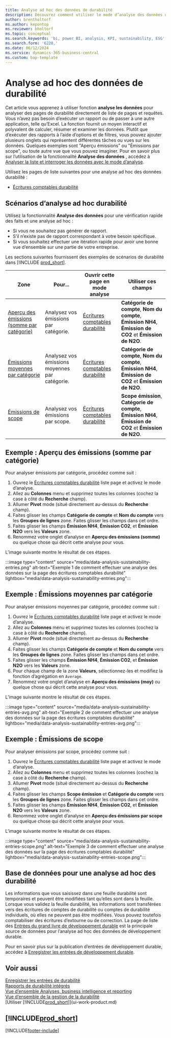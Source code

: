 ```yaml
---
title: Analyse ad hoc des données de durabilité
description: Découvrez comment utiliser le mode d’analyse des données de durabilité.
author: brentholtorf
ms.author: kepontop
ms.reviewer: bholtorf
ms.topic: conceptual
ms.search.keywords: 'bi, power BI, analysis, KPI, sustainability, ESG'
ms.search.form: '6220,'
ms.date: 06/12/2024
ms.service: dynamics-365-business-central
ms.custom: bap-template
---
```


# <a name="ad-hoc-analysis-of-sustainability-data"></a>Analyse ad hoc des données de durabilité

Cet article vous apprenez à utiliser fonction **analyse les données** pour analyser des pages de durabilité directement de liste de pages et requêtes. Vous n’avez pas besoin d’exécuter un rapport ou de passer à une autre application, telle qu’Excel. La fonction fournit un moyen interactif et polyvalent de calculer, résumer et examiner les données. Plutôt que d’exécuter des rapports à l’aide d’options et de filtres, vous pouvez ajouter plusieurs onglets qui représentent différentes tâches ou vues sur les données. Quelques exemples sont "Aperçu émissions" ou "Émissions par scope", ou toute autre vue que vous pouvez imaginer. Pour en savoir plus sur l’utilisation de la fonctionnalité **Analyse des données** , accédez à [Analyser la liste et interroger les données avec le mode d’analyse](analysis-mode.md).

Utilisez les pages de liste suivantes pour une analyse ad hoc des données durabilité :

- [Écritures comptables durabilité](https://businesscentral.dynamics.com/?page=6220)

## <a name="sustainability-ad-hoc-analysis-scenarios"></a>Scénarios d’analyse ad hoc durabilité

Utilisez la fonctionnalité **Analyse des données** pour une vérification rapide des faits et une analyse ad hoc :

- Si vous ne souhaitez pas générer de rapport.
- S’il n’existe pas de rapport correspondant à votre besoin spécifique.
- Si vous souhaitez effectuer une itération rapide pour avoir une bonne vue d’ensemble sur une partie de votre entreprise.

Les sections suivantes fournissent des exemples de scénarios de durabilité dans [!INCLUDE [prod_short](includes/prod_short.md)].

| Zone | Pour... | Ouvrir cette page en mode analyse | Utiliser ces champs |
| ---- | ----- | ------------------------------- |------------------- |
| [Aperçu des émissions (somme par catégorie)](#example-emission-overview-sum-by-category) | Analysez vos émissions par catégorie. | [Écritures comptables durabilité](https://businesscentral.dynamics.com/?page=6220) | **Catégorie de compte**, **Nom du compte**, **Émission NH4**, **Émission de CO2** et **Émission de N2O**.|
| [Émissions moyennes par catégorie](#example-average-emissions-by-category) | Analysez vos émissions moyennes par catégorie. | [Écritures comptables durabilité](https://businesscentral.dynamics.com/?page=6220) | **Catégorie de compte**, **Nom du compte**, **Émission NH4**, **Émission de CO2** et **Émission de N2O**.|
| [Émissions de scope](#example-emissions-by-scope) | Analysez vos émissions par scope. | [Écritures comptables durabilité](https://businesscentral.dynamics.com/?page=6220) | **Scope émission**, **Catégorie de compte**, **Émission NH4**, **Émission de CO2** et **Émission de N2O**.|

## <a name="example-emission-overview-sum-by-category"></a>Exemple : Aperçu des émissions (somme par catégorie)

Pour analyser émissions par catégorie, procédez comme suit :

1. Ouvrez le [Écritures comptables durabilité](https://businesscentral.dynamics.com/?page=6220) liste page et activez le mode d’analyse.
1. Allez au **Colonnes** menu et supprimez toutes les colonnes (cochez la case à côté du **Recherche** champ).
1. Allumer **Pivot** mode (situé directement au-dessus du **Recherche** champ).
1. Faites glisser les champs **Catégorie de compte** et **Nom du compte** vers les **Groupes de lignes** zone. Faites glisser les champs dans cet ordre.
1. Faites glisser les champs **Émission NH4**, **Émission CO2**, et **Émission N2O** vers les **Valeurs** zone.
1. Renommez votre onglet d’analyse en **Aperçu des émissions (somme)** ou quelque chose qui décrit cette analyse pour vous.

L’image suivante montre le résultat de ces étapes.

:::image type="content" source="media/data-analysis-sustainability-entries.png" alt-text="Exemple 1 de comment effectuer une analyse des données sur la page des écritures comptables durabilité" lightbox="media/data-analysis-sustainability-entries.png":::

## <a name="example-average-emissions-by-category"></a>Exemple : Émissions moyennes par catégorie

Pour analyser émissions moyennes par catégorie, procédez comme suit :

1. Ouvrez le [Écritures comptables durabilité](https://businesscentral.dynamics.com/?page=6220) liste page et activez le mode d’analyse.
1. Allez au **Colonnes** menu et supprimez toutes les colonnes (cochez la case à côté du **Recherche** champ).
1. Allumer **Pivot** mode (situé directement au-dessus du **Recherche** champ).
1. Faites glisser les champs **Catégorie de compte** et **Nom du compte** vers les **Groupes de lignes** zone. Faites glisser les champs dans cet ordre.
1. Faites glisser les champs **Émission NH4**, **Émission CO2**, et **Émission N2O** vers les **Valeurs** zone.
1. Pour chaque champ de la zone **Valeurs**, sélectionnez-les et modifiez la fonction d’agrégation en `Average`.
1. Renommez votre onglet d’analyse en **Aperçu des émissions (moy)** ou quelque chose qui décrit cette analyse pour vous.

L’image suivante montre le résultat de ces étapes.

:::image type="content" source="media/data-analysis-sustainability-entries-avg.png" alt-text="Exemple 2 de comment effectuer une analyse des données sur la page des écritures comptables durabilité" lightbox="media/data-analysis-sustainability-entries-avg.png":::

## <a name="example-emissions-by-scope"></a>Exemple : Émissions de scope

Pour analyser émissions par scope, procédez comme suit :

1. Ouvrez le [Écritures comptables durabilité](https://businesscentral.dynamics.com/?page=6220) liste page et activez le mode d’analyse.
1. Allez au **Colonnes** menu et supprimez toutes les colonnes (cochez la case à côté du **Recherche** champ).
1. Allumer **Pivot** mode (situé directement au-dessus du **Recherche** champ).
1. Faites glisser les champs **Scope émission** et **Catégorie du compte** vers les **Groupes de lignes** zone. Faites glisser les champs dans cet ordre.
1. Faites glisser les champs **Émission NH4**, **Émission CO2**, et **Émission N2O** vers les **Valeurs** zone.
1. Renommez votre onglet d’analyse en **Aperçu des émissions par scope** ou quelque chose qui décrit cette analyse pour vous.

L’image suivante montre le résultat de ces étapes.

:::image type="content" source="media/data-analysis-sustainability-entries-scope.png" alt-text="Exemple 3 de comment effectuer une analyse des données sur la page des écritures comptables durabilité" lightbox="media/data-analysis-sustainability-entries-scope.png":::

## <a name="data-foundation-for-ad-hoc-analysis-on-sustainability"></a>Base de données pour une analyse ad hoc des durabilité

Les informations que vous saisissez dans une feuille durabilité sont temporaires et peuvent être modifiées tant qu’elles sont dans la feuille. Lorsque vous validez la feuille durabilité, les informations sont transférées vers des écritures de comptes de durabilité ou comptes de durabilité individuels, où elles ne peuvent pas être modifiées. Vous pouvez toutefois comptabiliser des écritures d’extourne ou de correction. La page de liste des [Entrées du grand livre de développement durable](https://businesscentral.dynamics.com/?page=6220) est la principale source de données pour l’analyse ad hoc des données de développement durable.

Pour en savoir plus sur la publication d’entrées de développement durable, accédez à [Enregistrer les entrées de développement durable](finance-sustainability-journal.md).

## <a name="see-also"></a>Voir aussi

[Enregistrer les entrées de durabilité](finance-sustainability-journal.md)  
[Rapports de durabilité intégrés](sustainability-reports.md)   
[Vue d’ensemble Analyses, business intelligence et reporting](reports-bi-reporting.md)  
[Vue d’ensemble de la gestion de la durabilité](finance-manage-sustainability.md)   
[Utiliser [!INCLUDE[prod_short](includes/prod_short.md)]](ui-work-product.md)  

## [!INCLUDE[prod_short](includes/free_trial_md.md)]  

[!INCLUDE[footer-include](includes/footer-banner.md)]
